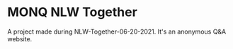 # MONQ NLW Together
  A project made during NLW-Together-06-20-2021. It's an anonymous Q&A website. 
